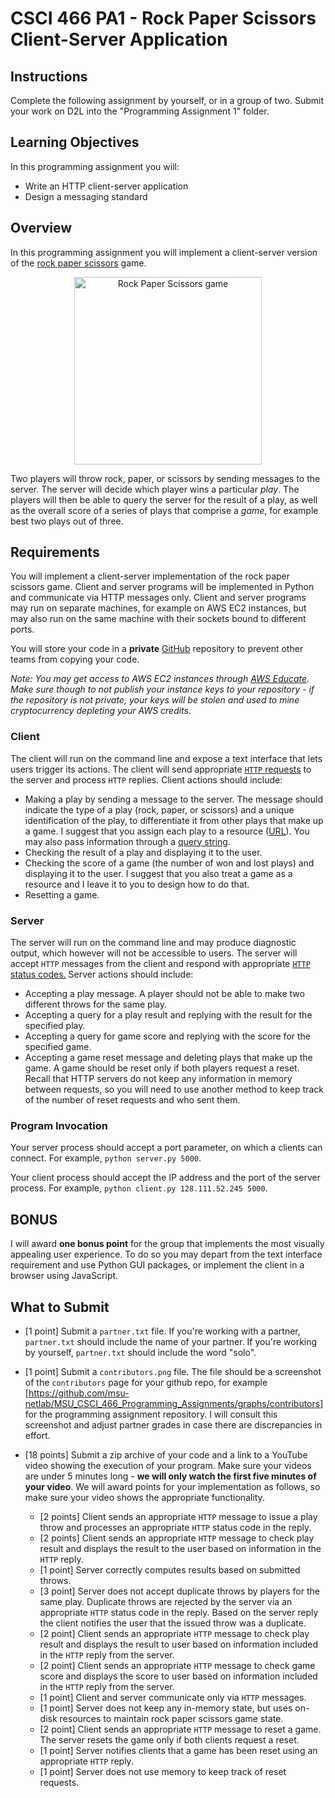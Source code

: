 # CSCI 466 PA1 - Rock Paper Scissors Client-Server Application 

## Instructions

Complete the following assignment by yourself, or in a group of two.
Submit your work on D2L into the "Programming Assignment 1" folder. 


## Learning Objectives

In this programming assignment you will:

- Write an HTTP client-server application
- Design a messaging standard


## Overview

In this programming assignment you will implement a client-server version of the [rock paper scissors](https://en.wikipedia.org/wiki/Rock_paper_scissors) game.

<p align="center">
<img src="https://inteng-storage.s3.amazonaws.com/images/uploads/sizes/RPS_resize_md.jpg" alt="Rock Paper Scissors game" width="300">
</p>

Two players will throw rock, paper, or scissors by sending messages to the server.
The server will decide which player wins a particular *play*.
The players will then be able to query the server for the result of a play, as well as the overall score of a series of plays that comprise a *game*, for example best two plays out of three.


## Requirements

You will implement a client-server implementation of the rock paper scissors game.
Client and server programs will be implemented in Python and communicate via HTTP messages only.
Client and server programs may run on separate machines, for example on AWS EC2 instances, but may also run on the same machine with their sockets bound to different ports.

You will store your code in a __private__ [GitHub](https://github.com/) repository to prevent other teams from copying your code.

*Note: You may get access to AWS EC2 instances through [AWS Educate](https://aws.amazon.com/education/awseducate/). 
Make sure though to not publish your instance keys to your repository - if the repository is not private, your keys will be stolen and used to mine cryptocurrency depleting your AWS credits.*

### Client

The client will run on the command line and expose a text interface that lets users trigger its actions.
The client will send appropriate [`HTTP` requests](https://en.wikipedia.org/wiki/Hypertext_Transfer_Protocol#Request_methods) to the server and process `HTTP` replies.
Client actions should include:
    
- Making a play by sending a message to the server.
  The message should indicate the type of a play (rock, paper, or scissors) and a unique identification of the play, to differentiate it from other plays that make up a game.
  I suggest that you assign each play to a resource ([URL](https://en.wikipedia.org/wiki/Uniform_Resource_Identifier)).
  You may also pass information through a [query string](https://en.wikipedia.org/wiki/Query_string).
- Checking the result of a play and displaying it to the user.
- Checking the score of a game (the number of won and lost plays) and displaying it to the user.
  I suggest that you also treat a game as a resource and I leave it to you to design how to do that.
- Resetting a game. 
    
### Server

The server will run on the command line and may produce diagnostic output, which however will not be accessible to users.
The server will accept `HTTP` messages from the client and respond with appropriate [`HTTP` status codes.](https://en.wikipedia.org/wiki/List_of_HTTP_status_codes#:~:text=final%20HTTP%20message.-,2xx%20Success,received%2C%20understood%2C%20and%20accepted.&text=Standard%20response%20for%20successful%20HTTP,on%20the%20request%20method%20used.)
Server actions should include:
    
- Accepting a play message. 
A player should not be able to make two different throws for the same play.
- Accepting a query for a play result and replying with the result for the specified play.
- Accepting a query for game score and replying with the score for the specified game.
- Accepting a game reset message and deleting plays that make up the game. 
A game should be reset only if both players request a reset.
Recall that HTTP servers do not keep any information in memory between requests, so you will need to use another method to keep track of the number of reset requests and who sent them.


### Program Invocation

Your server process should accept a port parameter, on which a clients can connect. 
For example, `python server.py 5000`.

Your client process should accept the IP address and the port of the server process.
For example, `python client.py 128.111.52.245 5000`.


## BONUS

I will award __one bonus point__ for the group that implements the most visually appealing user experience. 
To do so you may depart from the text interface requirement and use Python GUI packages, or implement the client in a browser using JavaScript.


## What to Submit

* \[1 point\] Submit a `partner.txt` file.
If you're working with a partner, `partner.txt` should include the name of your partner.
If you're working by yourself, `partner.txt` should include the word "solo".

* \[1 point\] Submit a `contributors.png` file.
The file should be a screenshot of the `contributors` page for your github repo, for example [https://github.com/msu-netlab/MSU_CSCI_466_Programming_Assignments/graphs/contributors] for the programming assignment repository. 
I will consult this screenshot and adjust partner grades in case there are discrepancies in effort.

* \[18 points\] Submit a zip archive of your code and a link to a YouTube video showing the execution of your program.
Make sure your videos are under 5 minutes long - __we will only watch the first five minutes of your video__.
We will award points for your implementation as follows, so make sure your video shows the appropriate functionality.
    
    * \[2 points\] Client sends an appropriate `HTTP` message to issue a play throw and processes an appropriate `HTTP` status code in the reply. 
    * \[2 points\] Client sends an appropriate `HTTP` message to check play result and displays the result to the user based on information in the `HTTP` reply.
    * \[1 point\] Server correctly computes results based on submitted throws.
    * \[3 point\] Server does not accept duplicate throws by players for the same play. Duplicate throws are rejected by the server via an appropriate `HTTP` status code in the reply. Based on the server reply the client notifies the user that the issued throw was a duplicate.
    * \[2 point\] Client sends an appropriate `HTTP` message to check play result and displays the result to user based on information included in the `HTTP` reply from the server.
    * \[2 point\] Client sends an appropriate `HTTP` message to check game score and displays the score to user based on information included in the `HTTP` reply from the server.
    * \[1 point\]  Client and server communicate only via `HTTP` messages. 
    * \[1 point\] Server does not keep any in-memory state, but uses on-disk resources to maintain rock paper scissors game state.
    * \[2 point\]  Client sends an appropriate `HTTP` message to reset a game. The server resets the game only if both clients request a reset.
    * \[1 point\]  Server notifies clients that a game has been reset using an appropriate `HTTP` reply.
    * \[1 point\]  Server does not use memory to keep track of reset requests.
    
    

